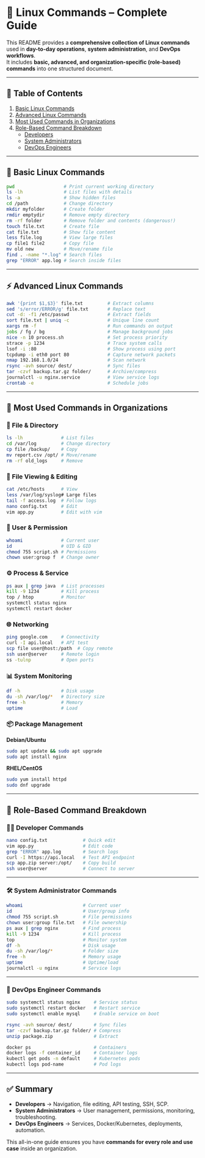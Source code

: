 # 🐧 Linux Commands – Complete Guide

This README provides a **comprehensive collection of Linux commands** used in **day-to-day operations**, **system administration**, and **DevOps workflows**.  
It includes **basic, advanced, and organization-specific (role-based) commands** into one structured document.  

---

## 📖 Table of Contents
1. [Basic Linux Commands](#-basic-linux-commands)  
2. [Advanced Linux Commands](#-advanced-linux-commands)  
3. [Most Used Commands in Organizations](#-most-used-commands-in-organizations)  
4. [Role-Based Command Breakdown](#-role-based-command-breakdown)  
   - [Developers](#-developer-commands)  
   - [System Administrators](#-system-administrator-commands)  
   - [DevOps Engineers](#-devops-engineer-commands)  

---

## 🔑 Basic Linux Commands
```bash
pwd                  # Print current working directory
ls -lh               # List files with details
ls -a                # Show hidden files
cd /path             # Change directory
mkdir myfolder       # Create folder
rmdir emptydir       # Remove empty directory
rm -rf folder        # Remove folder and contents (dangerous!)
touch file.txt       # Create file
cat file.txt         # Show file content
less file.log        # View large files
cp file1 file2       # Copy file
mv old new           # Move/rename file
find . -name "*.log" # Search files
grep "ERROR" app.log # Search inside files
```

---

## ⚡ Advanced Linux Commands
```bash
awk '{print $1,$3}' file.txt         # Extract columns
sed 's/error/ERROR/g' file.txt       # Replace text
cut -d: -f1 /etc/passwd              # Extract fields
sort file.txt | uniq -c              # Unique line count
xargs rm -f                          # Run commands on output
jobs / fg / bg                       # Manage background jobs
nice -n 10 process.sh                # Set process priority
strace -p 1234                       # Trace system calls
lsof -i :80                          # Show process using port
tcpdump -i eth0 port 80              # Capture network packets
nmap 192.168.1.0/24                  # Scan network
rsync -avh source/ dest/             # Sync files
tar -czvf backup.tar.gz folder/      # Archive/compress
journalctl -u nginx.service          # View service logs
crontab -e                           # Schedule jobs
```

---

## 🏢 Most Used Commands in Organizations
### 📂 File & Directory
```bash
ls -lh              # List files
cd /var/log         # Change directory
cp file /backup/    # Copy
mv report.csv /opt/ # Move/rename
rm -rf old_logs     # Remove
```

### 📜 File Viewing & Editing
```bash
cat /etc/hosts      # View
less /var/log/syslog# Large files
tail -f access.log  # Follow logs
nano config.txt     # Edit
vim app.py          # Edit with vim
```

### 👤 User & Permission
```bash
whoami              # Current user
id                  # UID & GID
chmod 755 script.sh # Permissions
chown user:group f  # Change owner
```

### ⚙️ Process & Service
```bash
ps aux | grep java  # List processes
kill -9 1234        # Kill process
top / htop          # Monitor
systemctl status nginx
systemctl restart docker
```

### 🌐 Networking
```bash
ping google.com     # Connectivity
curl -I api.local   # API test
scp file user@host:/path  # Copy remote
ssh user@server     # Remote login
ss -tulnp           # Open ports
```

### 📊 System Monitoring
```bash
df -h               # Disk usage
du -sh /var/log/*   # Directory size
free -h             # Memory
uptime              # Load
```

### 📦 Package Management
**Debian/Ubuntu**
```bash
sudo apt update && sudo apt upgrade
sudo apt install nginx
```

**RHEL/CentOS**
```bash
sudo yum install httpd
sudo dnf upgrade
```

---

## 🎯 Role-Based Command Breakdown

### 👨‍💻 Developer Commands
```bash
nano config.txt             # Quick edit
vim app.py                  # Edit code
grep "ERROR" app.log        # Search logs
curl -I https://api.local   # Test API endpoint
scp app.zip server:/opt/    # Copy build
ssh user@server             # Connect to server
```

---

### 🛠️ System Administrator Commands
```bash
whoami                      # Current user
id                          # User/group info
chmod 755 script.sh         # File permissions
chown user:group file.txt   # File ownership
ps aux | grep nginx         # Find process
kill -9 1234                # Kill process
top                         # Monitor system
df -h                       # Disk usage
du -sh /var/log/*           # Folder size
free -h                     # Memory usage
uptime                      # Uptime/load
journalctl -u nginx         # Service logs
```

---

### 🚀 DevOps Engineer Commands
```bash
sudo systemctl status nginx     # Service status
sudo systemctl restart docker   # Restart service
sudo systemctl enable mysql     # Enable service on boot

rsync -avh source/ dest/        # Sync files
tar -czvf backup.tar.gz folder/ # Compress
unzip package.zip               # Extract

docker ps                       # Containers
docker logs -f container_id     # Container logs
kubectl get pods -n default     # Kubernetes pods
kubectl logs pod-name           # Pod logs
```

---

## ✅ Summary
- **Developers** → Navigation, file editing, API testing, SSH, SCP.  
- **System Administrators** → User management, permissions, monitoring, troubleshooting.  
- **DevOps Engineers** → Services, Docker/Kubernetes, deployments, automation.  

This all-in-one guide ensures you have **commands for every role and use case** inside an organization.  
